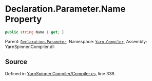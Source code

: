 # Declaration.Parameter.Name Property


```csharp
public string Name { get; }
```



<div class="class-metadata">

Parent: [`Declaration.Parameter`](/api/csharp/yarn.compiler/declaration.parameter.md), Namespace: [`Yarn.Compiler`](/api/csharp/yarn.compiler/README.md), Assembly: YarnSpinner.Compiler.dll
</div>

## Source
Defined in [YarnSpinner.Compiler/Compiler.cs](https://github.com/YarnSpinnerTool/YarnSpinner//blob/develop/YarnSpinner.Compiler/Compiler.cs#L339), line 339.
